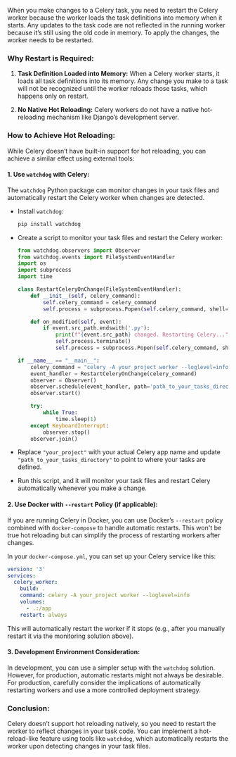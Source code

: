 When you make changes to a Celery task, you need to restart the Celery worker because the worker loads the task definitions into memory when it starts. Any updates to the task code are not reflected in the running worker because it’s still using the old code in memory. To apply the changes, the worker needs to be restarted.

### Why Restart is Required:
1. **Task Definition Loaded into Memory:** When a Celery worker starts, it loads all task definitions into its memory. Any change you make to a task will not be recognized until the worker reloads those tasks, which happens only on restart.

2. **No Native Hot Reloading:** Celery workers do not have a native hot-reloading mechanism like Django’s development server.

### How to Achieve Hot Reloading:
While Celery doesn’t have built-in support for hot reloading, you can achieve a similar effect using external tools:

#### 1. **Use `watchdog` with Celery:**
   The `watchdog` Python package can monitor changes in your task files and automatically restart the Celery worker when changes are detected.

   - Install `watchdog`:
     ```bash
     pip install watchdog
     ```

   - Create a script to monitor your task files and restart the Celery worker:
     ```python
     from watchdog.observers import Observer
     from watchdog.events import FileSystemEventHandler
     import os
     import subprocess
     import time

     class RestartCeleryOnChange(FileSystemEventHandler):
         def __init__(self, celery_command):
             self.celery_command = celery_command
             self.process = subprocess.Popen(self.celery_command, shell=True)

         def on_modified(self, event):
             if event.src_path.endswith('.py'):
                 print(f"{event.src_path} changed. Restarting Celery...")
                 self.process.terminate()
                 self.process = subprocess.Popen(self.celery_command, shell=True)

     if __name__ == "__main__":
         celery_command = "celery -A your_project worker --loglevel=info"
         event_handler = RestartCeleryOnChange(celery_command)
         observer = Observer()
         observer.schedule(event_handler, path='path_to_your_tasks_directory', recursive=True)
         observer.start()

         try:
             while True:
                 time.sleep(1)
         except KeyboardInterrupt:
             observer.stop()
         observer.join()
     ```

   - Replace `"your_project"` with your actual Celery app name and update `"path_to_your_tasks_directory"` to point to where your tasks are defined.

   - Run this script, and it will monitor your task files and restart Celery automatically whenever you make a change.

#### 2. **Use Docker with `--restart` Policy (if applicable):**
   If you are running Celery in Docker, you can use Docker’s `--restart` policy combined with `docker-compose` to handle automatic restarts. This won't be true hot reloading but can simplify the process of restarting workers after changes.

   In your `docker-compose.yml`, you can set up your Celery service like this:
   ```yaml
   version: '3'
   services:
     celery_worker:
       build: .
       command: celery -A your_project worker --loglevel=info
       volumes:
         - .:/app
       restart: always
   ```

   This will automatically restart the worker if it stops (e.g., after you manually restart it via the monitoring solution above).

#### 3. **Development Environment Consideration:**
   In development, you can use a simpler setup with the `watchdog` solution. However, for production, automatic restarts might not always be desirable. For production, carefully consider the implications of automatically restarting workers and use a more controlled deployment strategy.

### Conclusion:
Celery doesn’t support hot reloading natively, so you need to restart the worker to reflect changes in your task code. You can implement a hot-reload-like feature using tools like `watchdog`, which automatically restarts the worker upon detecting changes in your task files.
